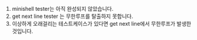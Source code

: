1. minishell tester는 아직 완성되지 않았습니다.
2. get next line  tester 는 무한루프를 탈출하지 못합니다.
3. 이상하게 오래걸리는 테스트케이스가 있다면 get next line에서 무한루프가 발생한 것입니다.
